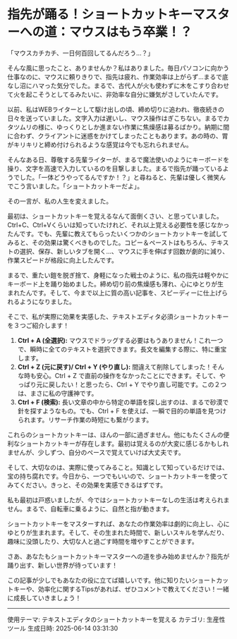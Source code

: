 # 指先が踊る！ショートカットキーマスターへの道：マウスはもう卒業！？

「マウスカチカチ、一日何百回してるんだろう…？」

そんな風に思ったこと、ありませんか？私はありました。毎日パソコンに向かう仕事なのに、マウスに頼りきりで、指先は疲れ、作業効率は上がらず…まるで底なし沼にハマった気分でした。まるで、古代人が火も使わずに木をこすり合わせて火を起こそうとしてるみたいに、非効率な自分に嫌気がさしていたんです。

以前、私はWEBライターとして駆け出しの頃、締め切りに追われ、徹夜続きの日々を送っていました。文字入力は遅いし、マウス操作はぎこちない。まるでカタツムリの様に、ゆっくりとしか進まない作業に焦燥感は募るばかり。納期に間に合わず、クライアントに迷惑をかけてしまったこともあります。あの時の、胃がキリキリと締め付けられるような感覚は今でも忘れられません。

そんなある日、尊敬する先輩ライターが、まるで魔法使いのようにキーボードを操り、文字を高速で入力しているのを目撃しました。まるで指先が踊っているようでした。「一体どうやってるんですか！？」と尋ねると、先輩は優しく微笑んでこう言いました。「ショートカットキーだよ」。

その一言が、私の人生を変えました。

最初は、ショートカットキーを覚えるなんて面倒くさい、と思っていました。Ctrl+C、Ctrl+Vくらいは知っていたけれど、それ以上覚える必要性を感じなかったんです。でも、先輩に教えてもらったいくつかのショートカットキーを試してみると、その効果は驚くべきものでした。コピー＆ペーストはもちろん、テキストの選択、保存、新しいタブを開く…、マウスに手を伸ばす回数が劇的に減り、作業スピードが格段に向上したんです。

まるで、重たい鎧を脱ぎ捨て、身軽になった戦士のように、私の指先は軽やかにキーボード上を踊り始めました。締め切り前の焦燥感も薄れ、心にゆとりが生まれたんです。そして、今まで以上に質の高い記事を、スピーディーに仕上げられるようになりました。

そこで、私が実際に効果を実感した、テキストエディタ必須ショートカットキーを３つご紹介します！

1. **Ctrl + A (全選択):**  マウスでドラッグする必要はもうありません！これ一つで、瞬時に全てのテキストを選択できます。長文を編集する際に、特に重宝します。
2. **Ctrl + Z (元に戻す)/ Ctrl + Y (やり直し):**  間違えて削除してしまった！そんな時も安心。Ctrl + Z で直前の操作をなかったことにできます。そして、やっぱり元に戻したい！と思ったら、Ctrl + Y でやり直し可能です。この２つは、まさに私の守護神です。
3. **Ctrl + F (検索):**  長い文章の中から特定の単語を探し出すのは、まるで砂漠で針を探すようなもの。でも、Ctrl + F を使えば、一瞬で目的の単語を見つけられます。リサーチ作業の時短にも繋がります。

これらのショートカットキーは、ほんの一部に過ぎません。他にもたくさんの便利なショートカットキーが存在します。最初は覚えるのが大変に感じるかもしれませんが、少しずつ、自分のペースで覚えていけば大丈夫です。

そして、大切なのは、実際に使ってみること。知識として知っているだけでは、宝の持ち腐れです。今日から、一つでもいいので、ショートカットキーを使ってみてください。きっと、その効果を実感できるはずです。

私も最初は戸惑いましたが、今ではショートカットキーなしの生活は考えられません。まるで、自転車に乗るように、自然と指が動きます。

ショートカットキーをマスターすれば、あなたの作業効率は劇的に向上し、心にゆとりが生まれます。そして、その生まれた時間で、新しいスキルを学んだり、趣味に没頭したり、大切な人と過ごす時間を増やすことができます。

さあ、あなたもショートカットキーマスターへの道を歩み始めませんか？指先が踊り出す、新しい世界が待っています！


この記事が少しでもあなたの役に立てば嬉しいです。他に知りたいショートカットキーや、効率化に関するTipsがあれば、ぜひコメントで教えてください！一緒に成長していきましょう！

---
使用テーマ: テキストエディタのショートカットキーを覚える
カテゴリ: 生産性ツール
生成日時: 2025-06-14 03:31:30
